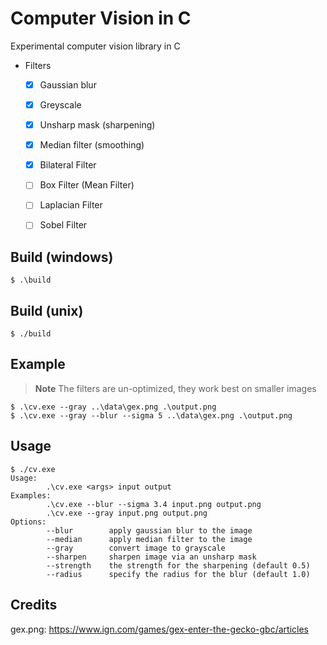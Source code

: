 # Computer Vision in C

Experimental computer vision library in C

- Filters
  - [x] Gaussian blur
  - [x] Greyscale
  - [x] Unsharp mask (sharpening)
  - [x] Median filter (smoothing)
  - [x] Bilateral Filter
  - [ ] Box Filter (Mean Filter)
  - [ ] Laplacian Filter
  - [ ] Sobel Filter


## Build (windows)

```console
$ .\build
```

## Build (unix)

```console
$ ./build
```

## Example

> **Note**
> The filters are un-optimized, they work best on smaller images

```console
$ .\cv.exe --gray ..\data\gex.png .\output.png
$ .\cv.exe --gray --blur --sigma 5 ..\data\gex.png .\output.png
```

## Usage

```console
$ ./cv.exe
Usage:
        .\cv.exe <args> input output
Examples:
        .\cv.exe --blur --sigma 3.4 input.png output.png
        .\cv.exe --gray input.png output.png
Options:
        --blur        apply gaussian blur to the image
        --median      apply median filter to the image
        --gray        convert image to grayscale
        --sharpen     sharpen image via an unsharp mask
        --strength    the strength for the sharpening (default 0.5)
        --radius      specify the radius for the blur (default 1.0)
```

## Credits

gex.png: https://www.ign.com/games/gex-enter-the-gecko-gbc/articles

